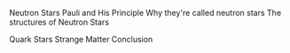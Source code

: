<!-- Boxes and shit -->

Neutron Stars
Pauli and His Principle
Why they're called neutron stars
The structures of Neutron Stars

Quark Stars
Strange Matter
Conclusion